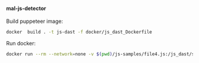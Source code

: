 #### mal-js-detector

Build puppeteer image:
```bash
docker  build . -t js-dast -f docker/js_dast_Dockerfile
```

Run docker:
```bash
docker run --rm --network=none -v $(pwd)/js-samples/file4.js:/js_dast/samples/file.js --cap-add=NET_ADMIN js-dast /js_dast/samples/file.js
```